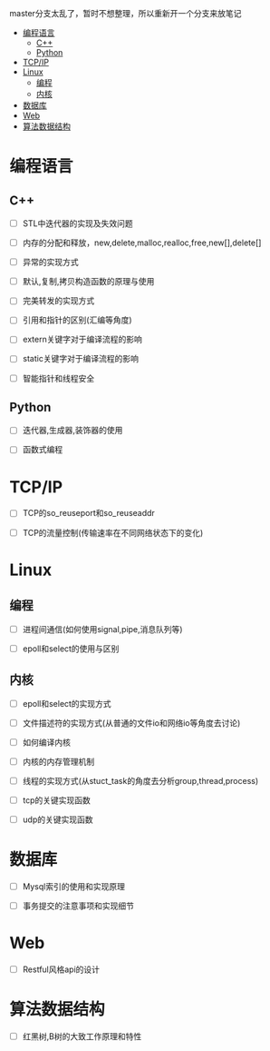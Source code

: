 master分支太乱了，暂时不想整理，所以重新开一个分支来放笔记

<!-- TOC -->

- [编程语言](#编程语言)
    - [C++](#c)
    - [Python](#python)
- [TCP/IP](#tcpip)
- [Linux](#linux)
    - [编程](#编程)
    - [内核](#内核)
- [数据库](#数据库)
- [Web](#web)
- [算法数据结构](#算法数据结构)

<!-- /TOC -->

# 编程语言

## C++

- [ ] STL中迭代器的实现及失效问题

- [ ] 内存的分配和释放，new,delete,malloc,realloc,free,new[],delete[]

- [ ] 异常的实现方式

- [ ] 默认,复制,拷贝构造函数的原理与使用

- [ ] 完美转发的实现方式

- [ ] 引用和指针的区别(汇编等角度)

- [ ] extern关键字对于编译流程的影响

- [ ] static关键字对于编译流程的影响

- [ ] 智能指针和线程安全

## Python

- [ ] 迭代器,生成器,装饰器的使用

- [ ] 函数式编程

# TCP/IP

- [ ] TCP的so\_reuseport和so\_reuseaddr

- [ ] TCP的流量控制(传输速率在不同网络状态下的变化)


# Linux

## 编程

- [ ] 进程间通信(如何使用signal,pipe,消息队列等)

- [ ] epoll和select的使用与区别

## 内核

- [ ] epoll和select的实现方式

- [ ] 文件描述符的实现方式(从普通的文件io和网络io等角度去讨论)

- [ ] 如何编译内核

- [ ] 内核的内存管理机制

- [ ] 线程的实现方式(从stuct_task的角度去分析group,thread,process)

- [ ] tcp的关键实现函数

- [ ] udp的关键实现函数

# 数据库

- [ ] Mysql索引的使用和实现原理

- [ ] 事务提交的注意事项和实现细节

# Web

- [ ] Restful风格api的设计

# 算法数据结构


- [ ] 红黑树,B树的大致工作原理和特性

